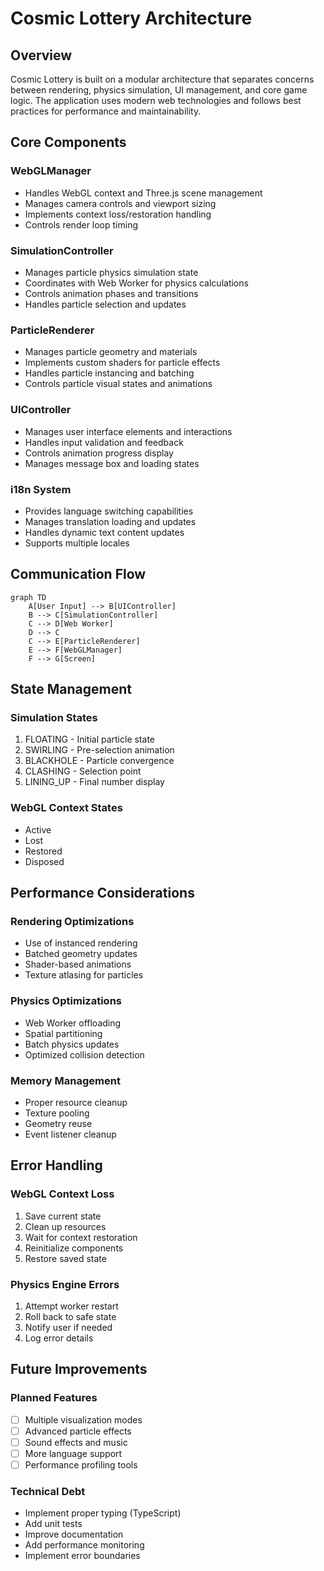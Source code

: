 # Cosmic Lottery Architecture

## Overview

Cosmic Lottery is built on a modular architecture that separates concerns between rendering, physics simulation, UI management, and core game logic. The application uses modern web technologies and follows best practices for performance and maintainability.

## Core Components

### WebGLManager
- Handles WebGL context and Three.js scene management
- Manages camera controls and viewport sizing
- Implements context loss/restoration handling
- Controls render loop timing

### SimulationController
- Manages particle physics simulation state
- Coordinates with Web Worker for physics calculations
- Controls animation phases and transitions
- Handles particle selection and updates

### ParticleRenderer
- Manages particle geometry and materials
- Implements custom shaders for particle effects
- Handles particle instancing and batching
- Controls particle visual states and animations

### UIController
- Manages user interface elements and interactions
- Handles input validation and feedback
- Controls animation progress display
- Manages message box and loading states

### i18n System
- Provides language switching capabilities
- Manages translation loading and updates
- Handles dynamic text content updates
- Supports multiple locales

## Communication Flow

```mermaid
graph TD
    A[User Input] --> B[UIController]
    B --> C[SimulationController]
    C --> D[Web Worker]
    D --> C
    C --> E[ParticleRenderer]
    E --> F[WebGLManager]
    F --> G[Screen]
```

## State Management

### Simulation States
1. FLOATING - Initial particle state
2. SWIRLING - Pre-selection animation
3. BLACKHOLE - Particle convergence
4. CLASHING - Selection point
5. LINING_UP - Final number display

### WebGL Context States
- Active
- Lost
- Restored
- Disposed

## Performance Considerations

### Rendering Optimizations
- Use of instanced rendering
- Batched geometry updates
- Shader-based animations
- Texture atlasing for particles

### Physics Optimizations
- Web Worker offloading
- Spatial partitioning
- Batch physics updates
- Optimized collision detection

### Memory Management
- Proper resource cleanup
- Texture pooling
- Geometry reuse
- Event listener cleanup

## Error Handling

### WebGL Context Loss
1. Save current state
2. Clean up resources
3. Wait for context restoration
4. Reinitialize components
5. Restore saved state

### Physics Engine Errors
1. Attempt worker restart
2. Roll back to safe state
3. Notify user if needed
4. Log error details

## Future Improvements

### Planned Features
- [ ] Multiple visualization modes
- [ ] Advanced particle effects
- [ ] Sound effects and music
- [ ] More language support
- [ ] Performance profiling tools

### Technical Debt
- Implement proper typing (TypeScript)
- Add unit tests
- Improve documentation
- Add performance monitoring
- Implement error boundaries
